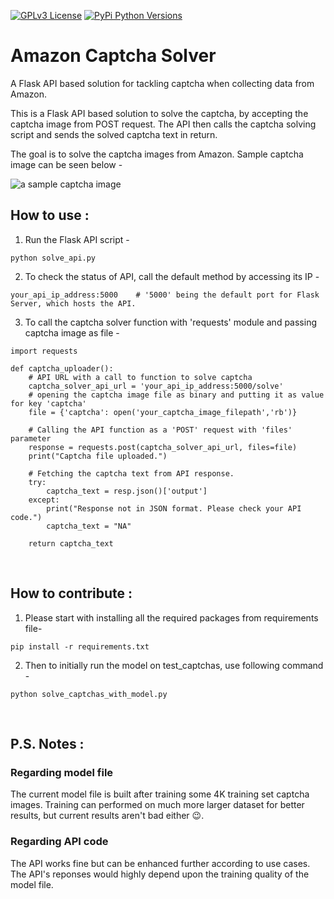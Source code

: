 [![GPLv3 License](https://img.shields.io/badge/License-GPL%20v3-yellow.svg)](https://opensource.org/licenses/)  [![PyPi Python Versions](https://img.shields.io/pypi/pyversions/yt2mp3.svg)](https://pypi.python.org/pypi/yt2mp3/)

# Amazon Captcha Solver
A Flask API based solution for tackling captcha when collecting data from Amazon.

This is a Flask API based solution to solve the captcha, by accepting the captcha image from POST request. The API then calls the captcha solving script and sends the solved captcha text in return.

The goal is to solve the captcha images from Amazon. Sample captcha image can be seen below -

![a sample captcha image](https://github.com/HRN-Projects/captcha-solver/blob/main/test_captchas/Captcha_iwhygarbwz.jpg)
<br>

## How to use : ##
1. Run the Flask API script -
```
python solve_api.py
```

2. To check the status of API, call the default method by accessing its IP -
```
your_api_ip_address:5000    # '5000' being the default port for Flask Server, which hosts the API.
```

3. To call the captcha solver function with 'requests' module and passing captcha image as file -
```
import requests

def captcha_uploader():
    # API URL with a call to function to solve captcha
    captcha_solver_api_url = 'your_api_ip_address:5000/solve'
    # opening the captcha image file as binary and putting it as value for key 'captcha'
    file = {'captcha': open('your_captcha_image_filepath','rb')}
    
    # Calling the API function as a 'POST' request with 'files' parameter
    response = requests.post(captcha_solver_api_url, files=file)
    print("Captcha file uploaded.")

    # Fetching the captcha text from API response.
    try:
        captcha_text = resp.json()['output']
    except:
        print("Response not in JSON format. Please check your API code.")
        captcha_text = "NA"
    
    return captcha_text
```
<br>

## How to contribute : ##
1. Please start with installing all the required packages from requirements file-
  ```
  pip install -r requirements.txt
  ```

2. Then to initially run the model on test_captchas, use following command -
  ```
  python solve_captchas_with_model.py
  ```
<br>

## P.S. Notes : ##
### Regarding model file ###
The current model file is built after training some 4K training set captcha images.
Training can performed on much more larger dataset for better results, but current results aren't bad either :wink:.


### Regarding API code ###
The API works fine but can be enhanced further according to use cases. The API's reponses would highly depend upon the training quality of the model file.

